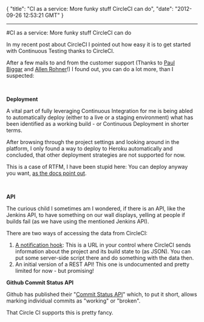 {
  "title": "CI as a service: More funky stuff CircleCI can do",
  "date": "2012-09-26 12:53:21 GMT"
}

---

#CI as a service: More funky stuff CircleCI can do
<p>In my recent post about CircleCI I pointed out how easy it is to get started with Continuous Testing thanks to CircleCI.</p>&#13;
<p>After a few mails to and from the customer support (Thanks to <a href="http://twitter.com/paulbiggar">Paul Biggar</a> and <a href="http://twitter.com/arohner">Allen Rohner</a>!) I found out, you can do a lot more, than I suspected:</p>&#13;
<p><strong><br /></strong></p>&#13;
<p><strong>Deployment</strong></p>&#13;
<p>A vital part of fully leveraging Continuous Integration for me is being abled to automatically deploy (either to a live or a staging environment) what has been identified as a working build - or Continuous Deployment in shorter terms.</p>&#13;
<p>After browsing through the project settings and looking around in the platform, I only found a way to deploy to Heroku automatically and concluded, that other deployment strategies are not supported for now.</p>&#13;
<p>This is a case of RTFM, I have been stupid here: You can deploy anyway you want, <a href="https://circleci.com/docs/configuration#deployment">as the docs point out</a>.</p>&#13;
<p><strong><br /></strong></p>&#13;
<p><strong>API</strong></p>&#13;
<p>The curious child I sometimes am I wondered, if there is an API, like the Jenkins API, to have something on our wall displays, yelling at people if builds fail (as we have using the mentioned Jenkins API).</p>&#13;
<p>There are two ways of accessing the data from CircleCI:</p>&#13;
<ol><li><a href="https://circleci.com/docs/configuration#notify">A notification hook</a>: This is a URL in your control where CircleCI sends information about the project and its build state to (as JSON). You can put some server-side script there and do something with the data then.</li>&#13;
<li>An initial version of a REST API! This one is undocumented and pretty limited for now - but promising!</li>&#13;
</ol><div></div>&#13;
<p><strong>Github Commit Status API</strong></p>&#13;
<p>Github has published their "<a href="https://github.com/blog/1227-commit-status-api">Commit Status API</a>" which, to put it short, allows marking individual commits as "working" or "broken".</p>&#13;
<p>That Circle CI supports this is pretty fancy.</p> 